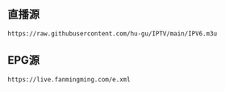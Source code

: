 <h2>直播源</h2>
<p dir="auto"><code>https://raw.githubusercontent.com/hu-gu/IPTV/main/IPV6.m3u</code>
<h2>EPG源</h2>
<p dir="auto"><code>https://live.fanmingming.com/e.xml</code>

